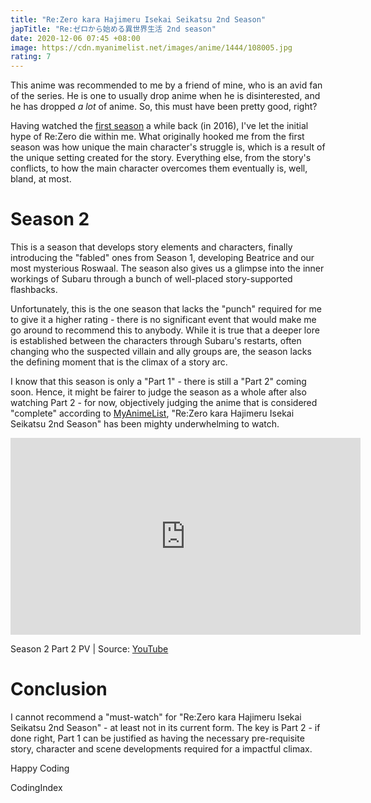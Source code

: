 ```yaml
---
title: "Re:Zero kara Hajimeru Isekai Seikatsu 2nd Season"
japTitle: "Re:ゼロから始める異世界生活 2nd season"
date: 2020-12-06 07:45 +08:00
image: https://cdn.myanimelist.net/images/anime/1444/108005.jpg
rating: 7
---
```


This anime was recommended to me by a friend of mine, who is an avid fan of the series. He is one to usually drop anime when he is disinterested, and he has dropped _a lot_ of anime. So, this must have been pretty good, right?

Having watched the [first season](https://myanimelist.net/anime/31240/Re_Zero_kara_Hajimeru_Isekai_Seikatsu) a while back (in 2016), I've let the initial hype of Re:Zero die within me. What originally hooked me from the first season was how unique the main character's struggle is, which is a result of the unique setting created for the story. Everything else, from the story's conflicts, to how the main character overcomes them eventually is, well, bland, at most.

# Season 2

This is a season that develops story elements and characters, finally introducing the "fabled" ones from Season 1, developing Beatrice and our most mysterious Roswaal. The season also gives us a glimpse into the inner workings of Subaru through a bunch of well-placed story-supported flashbacks.

Unfortunately, this is the one season that lacks the "punch" required for me to give it a higher rating - there is no significant event that would make me go around to recommend this to anybody. While it is true that a deeper lore is established between the characters through Subaru's restarts, often changing who the suspected villain and ally groups are, the season lacks the defining moment that is the climax of a story arc.

I know that this season is only a "Part 1" - there is still a "Part 2" coming soon. Hence, it might be fairer to judge the season as a whole after also watching Part 2 - for now, objectively judging the anime that is considered "complete" according to [MyAnimeList](https://myanimelist.net/anime/39587/Re_Zero_kara_Hajimeru_Isekai_Seikatsu_2nd_Season), "Re:Zero kara Hajimeru Isekai Seikatsu 2nd Season" has been mighty underwhelming to watch.

<iframe width="560" height="315" style="margin: 0 auto; display: block;" src="https://www.youtube-nocookie.com/embed/Ifl45L6TgLU" frameborder="0" allow="accelerometer; autoplay; clipboard-write; encrypted-media; gyroscope; picture-in-picture" allowfullscreen></iframe>
<p class="mt-3 text-center text-gray lh-condensed-ultra f6">Season 2 Part 2 PV | Source: <a href="https://www.youtube.com/watch?v=Ifl45L6TgLU&feature=youtu.be">YouTube</a></p>

# Conclusion

I cannot recommend a "must-watch" for "Re:Zero kara Hajimeru Isekai Seikatsu 2nd Season" - at least not in its current form. The key is Part 2 - if done right, Part 1 can be justified as having the necessary pre-requisite story, character and scene developments required for a impactful climax.

Happy Coding

CodingIndex

